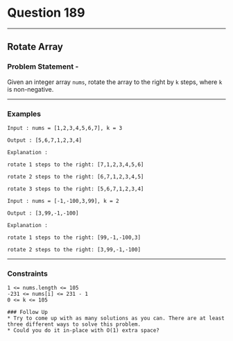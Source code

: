 # Question 189
****
## Rotate Array
### Problem Statement - 

Given an integer array `nums`, rotate the array to the right by `k` steps, where `k` is non-negative.
****
### Examples
```
Input : nums = [1,2,3,4,5,6,7], k = 3

Output : [5,6,7,1,2,3,4]

Explanation :

rotate 1 steps to the right: [7,1,2,3,4,5,6]

rotate 2 steps to the right: [6,7,1,2,3,4,5]

rotate 3 steps to the right: [5,6,7,1,2,3,4]
```
```
Input : nums = [-1,-100,3,99], k = 2

Output : [3,99,-1,-100]

Explanation : 

rotate 1 steps to the right: [99,-1,-100,3]

rotate 2 steps to the right: [3,99,-1,-100]
```
****
### Constraints
```
1 <= nums.length <= 105
-231 <= nums[i] <= 231 - 1
0 <= k <= 105

### Follow Up
* Try to come up with as many solutions as you can. There are at least three different ways to solve this problem.
* Could you do it in-place with O(1) extra space?

